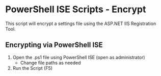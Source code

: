 ﻿# PowerShell ISE Scripts - Encrypt
This script will encrypt a settings file using the ASP.NET IIS Registration Tool.

## Encrypting via PowerShell ISE
1. Open the .ps1 file using PowerShell ISE (open as administrator)
   - Change file paths as needed  
2. Run the Script (F5)
